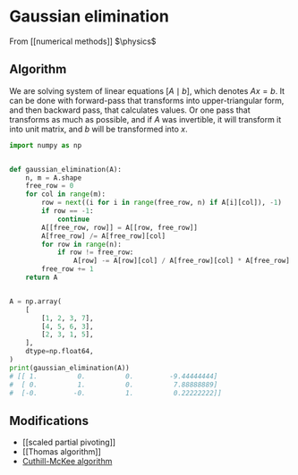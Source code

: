# Gaussian elimination
From [[numerical methods]]
$\physics$
## Algorithm
We are solving system of linear equations $[A \mid b]$, which denotes $Ax = b$. 
It can be done with forward-pass that transforms into upper-triangular form, and then backward pass, that calculates values. Or one pass that transforms as much as possible, and if $A$ was invertible, it will transform it into unit matrix, and $b$ will be transformed into $x$.

```python
import numpy as np


def gaussian_elimination(A):
    n, m = A.shape
    free_row = 0
    for col in range(m):
        row = next((i for i in range(free_row, n) if A[i][col]), -1)
        if row == -1:
            continue
        A[[free_row, row]] = A[[row, free_row]]
        A[free_row] /= A[free_row][col]
        for row in range(n):
            if row != free_row:
                A[row] -= A[row][col] / A[free_row][col] * A[free_row]
        free_row += 1
    return A


A = np.array(
    [
        [1, 2, 3, 7],
        [4, 5, 6, 3],
        [2, 3, 1, 5],
    ],
    dtype=np.float64,
)
print(gaussian_elimination(A))
# [[ 1.          0.          0.         -9.44444444]
#  [ 0.          1.          0.          7.88888889]
#  [-0.         -0.          1.          0.22222222]]

```

## Modifications
- [[scaled partial pivoting]]
- [[Thomas algorithm]]
- [Cuthill-McKee algorithm](https://en.wikipedia.org/wiki/Cuthill%E2%80%93McKee_algorithm)
